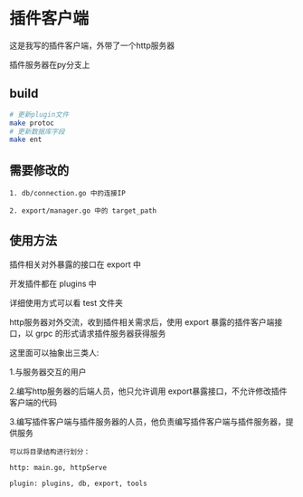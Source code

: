 # 插件客户端

这是我写的插件客户端，外带了一个http服务器

插件服务器在py分支上

## build

``` sh
# 更新plugin文件
make protoc
# 更新数据库字段
make ent
```

## 需要修改的

```
1. db/connection.go 中的连接IP

2. export/manager.go 中的 target_path
```

## 使用方法

插件相关对外暴露的接口在 export 中

开发插件都在 plugins 中

详细使用方式可以看 test 文件夹

http服务器对外交流，收到插件相关需求后，使用 export 暴露的插件客户端接口，以 grpc 的形式请求插件服务器获得服务

这里面可以抽象出三类人:

1.与服务器交互的用户

2.编写http服务器的后端人员，他只允许调用 export暴露接口，不允许修改插件客户端的代码

3.编写插件客户端与插件服务器的人员，他负责编写插件客户端与插件服务器，提供服务

```
可以将目录结构进行划分：

http: main.go, httpServe

plugin: plugins, db, export, tools

```